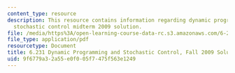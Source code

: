 ```yaml
---
content_type: resource
description: This resource contains information regarding dynamic programming and
  stochastic control midterm 2009 solution.
file: /media/https%3A/open-learning-course-data-rc.s3.amazonaws.com/6-231-dynamic-programming-and-stochastic-control-fall-2015/9f6779a32a55e0f005f7475f563e1249_MIT6_231F15_mid_2009_sol.pdf
file_type: application/pdf
resourcetype: Document
title: 6.231 Dynamic Programming and Stochastic Control, Fall 2009 Solutions
uid: 9f6779a3-2a55-e0f0-05f7-475f563e1249
---
```

